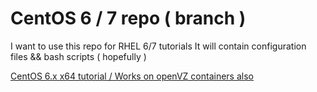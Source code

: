 CentOS 6 / 7 repo ( branch )
==================================

I want to use this repo for RHEL 6/7 tutorials
It will contain configuration files && bash scripts ( hopefully )


[CentOS 6.x x64 tutorial / Works on openVZ containers also](https://github.com/cybernet/linux/blob/centos/tutorials/CentOS_6_mysql_nginx_php-fpm_pure-ftpd)
